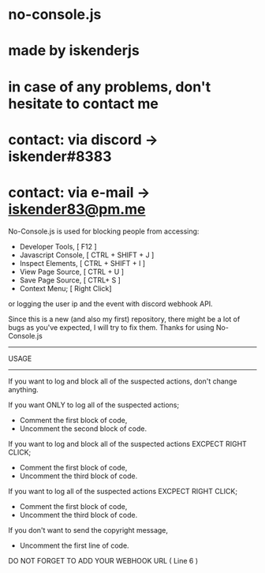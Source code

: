 # no-console.js
# made by iskenderjs
# in case of any problems, don't hesitate to contact me
# contact: via discord -> iskender#8383
# contact: via e-mail  -> iskender83@pm.me

No-Console.js is used for blocking people from accessing:

- Developer Tools, [ F12 ]
- Javascript Console, [ CTRL + SHIFT + J ]
- Inspect Elements,  [ CTRL + SHIFT + I ]
- View Page Source, [ CTRL + U ]
- Save Page Source, [ CTRL+ S ]
- Context Menu; [ Right Click]

or logging the user ip and the event with discord webhook API.

Since this is a new (and also my first) repository, there might be a lot of bugs as you've expected, I will try to fix them.
Thanks for using No-Console.js




--------------------------------------------------------------------------------------------------------------------------------------------

USAGE 

--------------------------------------------------------------------------------------------------------------------------------------------

If you want to log and block all of the suspected actions, don't change anything.

If you want ONLY to log all of the suspected actions;

- Comment the first block of code,
- Uncomment the second block of code.

If you want to log and block all of the suspected actions  EXCPECT RIGHT CLICK;
- Comment the first block of code,
- Uncomment the third block of code.

If you want to log all of the suspected actions  EXCPECT RIGHT CLICK;
- Comment the first block of code,
- Uncomment the third block of code.

If you don't want to send the copyright message,
- Uncomment the first line of code.

DO NOT FORGET TO ADD YOUR WEBHOOK URL ( Line 6 )

